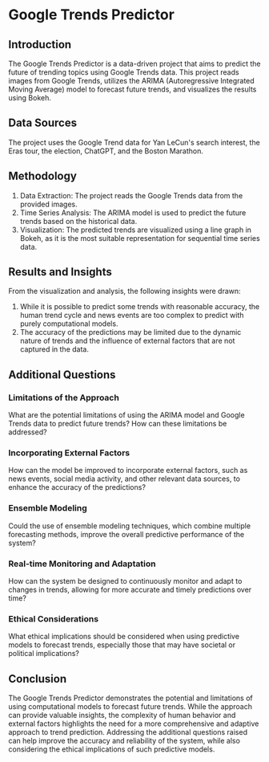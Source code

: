 # Google Trends Predictor
## Introduction
The Google Trends Predictor is a data-driven project that aims to predict the future of trending topics using Google Trends data. This project reads images from Google Trends, utilizes the ARIMA (Autoregressive Integrated Moving Average) model to forecast future trends, and visualizes the results using Bokeh.

## Data Sources
The project uses the Google Trend data for Yan LeCun's search interest, the Eras tour, the election, ChatGPT, and the Boston Marathon.

## Methodology
1. Data Extraction: The project reads the Google Trends data from the provided images.
2. Time Series Analysis: The ARIMA model is used to predict the future trends based on the historical data.
3. Visualization: The predicted trends are visualized using a line graph in Bokeh, as it is the most suitable representation for sequential time series data.

## Results and Insights
From the visualization and analysis, the following insights were drawn:
1. While it is possible to predict some trends with reasonable accuracy, the human trend cycle and news events are too complex to predict with purely computational models.
2. The accuracy of the predictions may be limited due to the dynamic nature of trends and the influence of external factors that are not captured in the data.

## Additional Questions

### Limitations of the Approach
What are the potential limitations of using the ARIMA model and Google Trends data to predict future trends? How can these limitations be addressed?
### Incorporating External Factors
How can the model be improved to incorporate external factors, such as news events, social media activity, and other relevant data sources, to enhance the accuracy of the predictions?
### Ensemble Modeling
Could the use of ensemble modeling techniques, which combine multiple forecasting methods, improve the overall predictive performance of the system?
### Real-time Monitoring and Adaptation
How can the system be designed to continuously monitor and adapt to changes in trends, allowing for more accurate and timely predictions over time?
### Ethical Considerations 
What ethical implications should be considered when using predictive models to forecast trends, especially those that may have societal or political implications?

## Conclusion

The Google Trends Predictor demonstrates the potential and limitations of using computational models to forecast future trends. While the approach can provide valuable insights, the complexity of human behavior and external factors highlights the need for a more comprehensive and adaptive approach to trend prediction. Addressing the additional questions raised can help improve the accuracy and reliability of the system, while also considering the ethical implications of such predictive models.